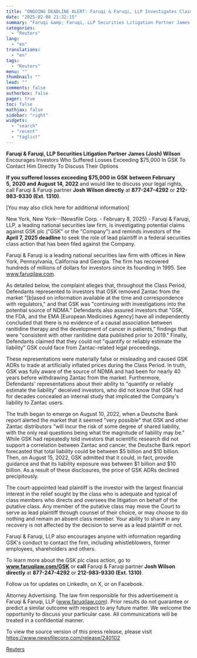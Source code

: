 ```yaml
---
title: "ONGOING DEADLINE ALERT: Faruqi & Faruqi, LLP Investigates Claims on Behalf of Investors of GSK"
date: "2025-02-08 21:32:15"
summary: "Faruqi &amp; Faruqi, LLP Securities Litigation Partner James (Josh) Wilson Encourages Investors Who Suffered Losses Exceeding $75,000 In GSK To Contact Him Directly To Discuss Their OptionsIf you suffered losses exceeding $75,000 in GSK between February 5, 2020 and August 14, 2022 and would like to discuss your legal rights,..."
categories:
  - "Reuters"
lang:
  - "en"
translations:
  - "en"
tags:
  - "Reuters"
menu: ""
thumbnail: ""
lead: ""
comments: false
authorbox: false
pager: true
toc: false
mathjax: false
sidebar: "right"
widgets:
  - "search"
  - "recent"
  - "taglist"
---
```


**Faruqi & Faruqi, LLP Securities Litigation Partner** **James (Josh) Wilson** Encourages Investors Who Suffered Losses Exceeding $75,000 In GSK To Contact Him Directly To Discuss Their Options

**If you suffered losses exceeding $75,000 in** **GSK** **between February 5, 2020 and August 14, 2022** and would like to discuss your legal rights, call Faruqi & Faruqi partner **Josh Wilson directly** at **877-247-4292** or **212-983-9330 (Ext. 1310)**.

[You may also click here for additional information]

New York, New York--(Newsfile Corp. - February 8, 2025) - Faruqi & Faruqi, LLP, a leading national securities law firm, is investigating potential claims against GSK plc ("GSK" or the "Company") and reminds investors of the **April 7, 2025 deadline** to seek the role of lead plaintiff in a federal securities class action that has been filed against the Company.

Faruqi & Faruqi is a leading national securities law firm with offices in New York, Pennsylvania, California and Georgia. The firm has recovered hundreds of millions of dollars for investors since its founding in 1995. See www.faruqilaw.com.

As detailed below, the complaint alleges that, throughout the Class Period, Defendants represented to investors that GSK removed Zantac from the market "[b]ased on information available at the time and correspondence with regulators," and that GSK was "continuing with investigations into the potential source of NDMA." Defendants also assured investors that "GSK, the FDA, and the EMA [European Medicines Agency] have all independently concluded that there is no evidence of a causal association between ranitidine therapy and the development of cancer in patients," findings that were "consistent with other ranitidine data published prior to 2019." Finally, Defendants claimed that they could not "quantify or reliably estimate the liability" GSK could face from Zantac-related legal proceedings.

These representations were materially false or misleading and caused GSK ADRs to trade at artificially inflated prices during the Class Period. In truth, GSK was fully aware of the source of NDMA and had been for nearly 40 years before withdrawing Zantac from the market. Furthermore, Defendants' representations about their ability to "quantify or reliably estimate the liability" deceived investors, who did not know that GSK had for decades concealed an internal study that implicated the Company's liability to Zantac users.

The truth began to emerge on August 10, 2022, when a Deutsche Bank report alerted the market that it seemed "very possible" that GSK and other Zantac distributors "will incur the risk of some degree of shared liability, with the only real questions being what the magnitude of liability may be." While GSK had repeatedly told investors that scientific research did not support a correlation between Zantac and cancer, the Deutsche Bank report forecasted that total liability could be between $5 billion and $10 billion. Then, on August 15, 2022, GSK admitted that it could, in fact, provide guidance and that its liability exposure was between $1 billion and $10 billion. As a result of these disclosures, the price of GSK ADRs declined precipitously.

The court-appointed lead plaintiff is the investor with the largest financial interest in the relief sought by the class who is adequate and typical of class members who directs and oversees the litigation on behalf of the putative class. Any member of the putative class may move the Court to serve as lead plaintiff through counsel of their choice, or may choose to do nothing and remain an absent class member. Your ability to share in any recovery is not affected by the decision to serve as a lead plaintiff or not.

Faruqi & Faruqi, LLP also encourages anyone with information regarding GSK's conduct to contact the firm, including whistleblowers, former employees, shareholders and others.

To learn more about the GSK plc class action, go to **www.faruqilaw.com/GSK** or **call** Faruqi & Faruqi partner **Josh Wilson directly** at **877-247-4292** or **212-983-9330 (Ext. 1310)**.

Follow us for updates on LinkedIn, on X, or on Facebook.

Attorney Advertising. The law firm responsible for this advertisement is Faruqi & Faruqi, LLP (www.faruqilaw.com). Prior results do not guarantee or predict a similar outcome with respect to any future matter. We welcome the opportunity to discuss your particular case. All communications will be treated in a confidential manner.

To view the source version of this press release, please visit https://www.newsfilecorp.com/release/240102

[Reuters](https://www.tradingview.com/news/reuters.com,2025-02-08:newsml_NFC18qg6H:0-ongoing-deadline-alert-faruqi-faruqi-llp-investigates-claims-on-behalf-of-investors-of-gsk/)
